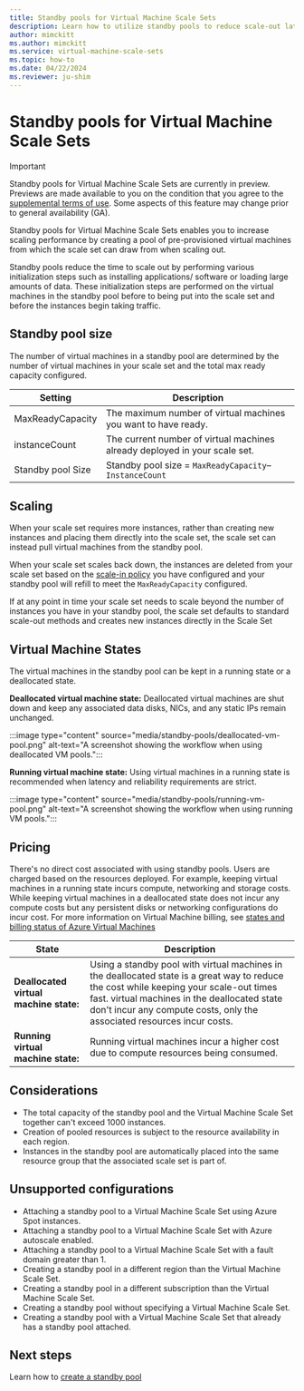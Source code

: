 ```yaml
---
title: Standby pools for Virtual Machine Scale Sets
description: Learn how to utilize standby pools to reduce scale-out latency with Virtual Machine Scale Sets
author: mimckitt
ms.author: mimckitt
ms.service: virtual-machine-scale-sets
ms.topic: how-to
ms.date: 04/22/2024
ms.reviewer: ju-shim
---
```


# Standby pools for Virtual Machine Scale Sets

> [!IMPORTANT]
> Standby pools for Virtual Machine Scale Sets are currently in preview. Previews are made available to you on the condition that you agree to the [supplemental terms of use](https://azure.microsoft.com/support/legal/preview-supplemental-terms/). Some aspects of this feature may change prior to general availability (GA). 

Standby pools for Virtual Machine Scale Sets enables you to increase scaling performance by creating a pool of pre-provisioned virtual machines from which the scale set can draw from when scaling out. 

Standby pools reduce the time to scale out by performing various initialization steps such as installing applications/ software or loading large amounts of data. These initialization steps are performed on the virtual machines in the standby pool before to being put into the scale set and before the instances begin taking traffic.

## Standby pool size
The number of virtual machines in a standby pool are determined by the number of virtual machines in your scale set and the total max ready capacity configured.

| Setting | Description | 
|---|---|
| MaxReadyCapacity | The maximum number of virtual machines you want to have ready.|
| instanceCount | The current number of virtual machines already deployed in your scale set.|
| Standby pool Size | Standby pool size = `MaxReadyCapacity`– `InstanceCount` |

## Scaling

When your scale set requires more instances, rather than creating new instances and placing them directly into the scale set, the scale set can instead pull virtual machines from the standby pool. 

When your scale set scales back down, the instances are deleted from your scale set based on the [scale-in policy](virtual-machine-scale-sets-scale-in-policy.md) you have configured and your standby pool will refill to meet the `MaxReadyCapacity` configured.  

If at any point in time your scale set needs to scale beyond the number of instances you have in your standby pool, the scale set defaults to standard scale-out methods and creates new instances directly in the Scale Set

## Virtual Machine States

The virtual machines in the standby pool can be kept in a running state or a deallocated state. 

**Deallocated virtual machine state:** Deallocated virtual machines are shut down and keep any associated data disks, NICs, and any static IPs remain unchanged. 

:::image type="content" source="media/standby-pools/deallocated-vm-pool.png" alt-text="A screenshot showing the workflow when using deallocated VM pools.":::

**Running virtual machine state:** Using virtual machines in a running state is recommended when latency and reliability requirements are strict. 

:::image type="content" source="media/standby-pools/running-vm-pool.png" alt-text="A screenshot showing the workflow when using running VM pools.":::

## Pricing

There's no direct cost associated with using standby pools. Users are charged based on the resources deployed. For example, keeping virtual machines in a running state incurs compute, networking and storage costs. While keeping virtual machines in a deallocated state does not incur any compute costs but any persistent disks or networking configurations do incur cost. For more information on Virtual Machine billing, see [states and billing status of Azure Virtual Machines](../virtual-machines/states-billing.md)

| State | Description |
|---|---|
|**Deallocated virtual machine state:** | Using a standby pool with virtual machines in the deallocated state is a great way to reduce the cost while keeping your scale-out times fast. virtual machines in the deallocated state don't incur any compute costs, only the associated resources incur costs. |
| **Running virtual machine state:** | Running virtual machines incur a higher cost due to compute resources being consumed. |

## Considerations
- The total capacity of the standby pool and the Virtual Machine Scale Set together can't exceed 1000 instances. 
- Creation of pooled resources is subject to the resource availability in each region.
- Instances in the standby pool are automatically placed into the same resource group that the associated scale set is part of. 

## Unsupported configurations
- Attaching a standby pool to a Virtual Machine Scale Set using Azure Spot instances.
- Attaching a standby pool to a Virtual Machine Scale Set with Azure autoscale enabled. 
- Attaching a standby pool to a Virtual Machine Scale Set with a fault domain greater than 1. 
- Creating a standby pool in a different region than the Virtual Machine Scale Set. 
- Creating a standby pool in a different subscription than the Virtual Machine Scale Set. 
- Creating a standby pool without specifying a Virtual Machine Scale Set. 
- Creating a standby pool with a Virtual Machine Scale Set that already has a standby pool attached. 

## Next steps

Learn how to [create a standby pool](standby-pools-create.md)
